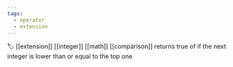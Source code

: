 ```yaml
---
tags:
  - operator
  - extension
---
```

🏷️ [[extension]] [[integer]] [[math]] [[comparison]]
returns true of if the next integer is lower than or equal to the top one